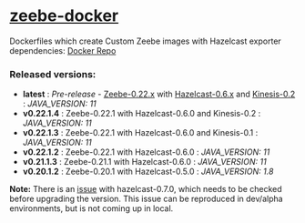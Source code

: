 # [zeebe-docker](https://github.com/livspaceeng/zeebe-docker)

Dockerfiles which create Custom Zeebe images with Hazelcast exporter dependencies: [Docker Repo](https://hub.docker.com/repository/docker/livspaceeng/zeebe)

### Released versions:
- **latest** : _Pre-release_ - [Zeebe-0.22.x](https://github.com/zeebe-io/zeebe/releases/tag/0.22.1) with [Hazelcast-0.6.x](https://github.com/zeebe-io/zeebe-hazelcast-exporter/releases/tag/0.6.0) and [Kinesis-0.2](https://github.com/livspaceeng/zeebe-kinesis-exporter/releases/tag/0.2) : _JAVA_VERSION: 11_
- **v0.22.1.4** : Zeebe-0.22.1 with Hazelcast-0.6.0 and Kinesis-0.2 : _JAVA_VERSION: 11_
- **v0.22.1.3** : Zeebe-0.22.1 with Hazelcast-0.6.0 and Kinesis-0.1 : _JAVA_VERSION: 11_
- **v0.22.1.2** : Zeebe-0.22.1 with Hazelcast-0.6.0 : _JAVA_VERSION: 11_
- **v0.21.1.3** : Zeebe-0.21.1 with Hazelcast-0.6.0 : _JAVA_VERSION: 11_
- **v0.20.1.2** : Zeebe-0.20.1 with Hazelcast-0.5.0 : _JAVA_VERSION: 1.8_

**Note:** There is an [issue](https://github.com/livspaceeng/zeebe-docker/pull/1) with hazelcast-0.7.0, which needs to be checked before upgrading the version. This issue can be reproduced in dev/alpha environments, but is not coming up in local.

